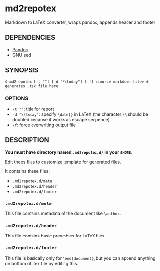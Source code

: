 # md2repotex

Markdown to LaTeX converter, wraps pandoc, appends header and footer

## DEPENDENCIES

- [Pandoc](http://johnmacfarlane.net/pandoc/)
- GNU sed

## SYNOPSIS

```
$ md2repotex [-t ""] [-d "\\today"] [-f] <source markdown file> # generates .tex file here
```

### OPTIONS

- `-t ""`: title for report
- `-d "\\today"`: specify `\date{}` in LaTeX (the character `\\` should be doubled because it works as escape sequence)
- `-f`: force overwriting output file

## DESCRIPTION

**You must have directory named `.md2repotex.d/` in your `$HOME`**.

Edit thees files to customize template for generated files.

It contains these files:

  - `.md2repotex.d/meta`
  - `.md2repotex.d/header`
  - `.md2repotex.d/footer`

### `.md2repotex.d/meta`

This file contains metadata of the document like `\author`.

### `.md2repotex.d/header`

This file contains basic preambles for LaTeX files.

### `.md2repotex.d/footer`

This file is basically only for `\end{document}`, but you can append anything on bottom of .tex file by editing this.
